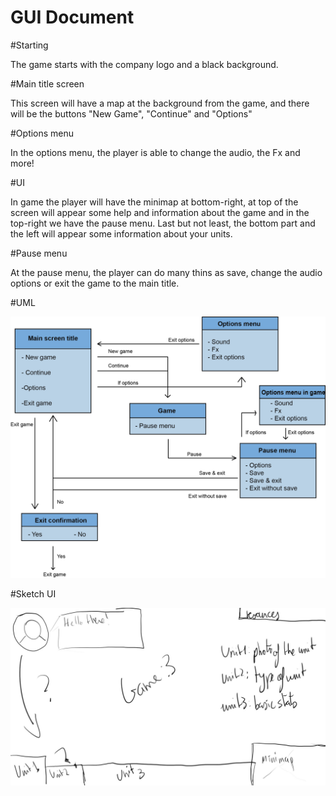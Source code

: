 # GUI Document

#Starting

The game starts with the company logo and a black background.

#Main title screen

This screen will have a map at the background from the game, and there will be the buttons "New Game", "Continue" and "Options"

#Options menu

In the options menu, the player is able to change the audio, the Fx and more!

#UI

In game the player will have the minimap at bottom-right, at top of the screen will appear some help and information about the game and in the top-right we have the pause menu.
Last but not least, the bottom part and the left will appear some information about your units.

#Pause menu

At the pause menu, the player can do many thins as save, change the audio options or exit the game to the main title.

#UML

![](https://github.com/LordUnicorn31/Kujo-Studios/blob/master/Docs/Design/UML_Menus.png)

#Sketch UI

![](https://github.com/LordUnicorn31/Kujo-Studios/blob/master/Docs/Design/U1%20unit.jpg)
